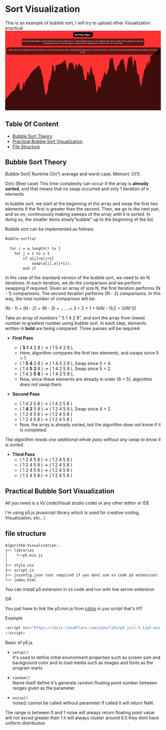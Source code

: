 # Sort Visualization

This is an example of bubble sort, I will try to upload other Visualization practical
![example](example.png)

## Table Of Content

- [Bubble Sort Theory](#Bubble-Sort-Theory)
- [Practical Bubble Sort Visualization](#Practical-Bubble-Sort-Visualization)
- [File Structure](#file-structure)

## Bubble Sort Theory

Bubble Sort| Runtime O(n²) average and worst case. Memort: O(1).

O(n) (Best case) This time complexity can occur if the array is **already sorted**, and that means that no swap occurred and only 1 iteration of n elements

In bubble sort, we start at the beginning of the array and swap the first two elements if the first is greater than the second. Then, we go to the next pair, and so on, continuously making sweeps of the array until it is sorted. In doing so, the smaller items slowly"bubble" up to the beginning of the list.

Bubble sort can be implemented as follows:

```Pseudocode
Bubble-sort(a)

  for i = a.length() to 1
    for j = 1 to i-1
        if a[j]>a[j+1]
            swap(a[j],a[j+1]);
        end if
```

In the case of the standard version of the bubble sort, we need to do N iterations. In each iteration, we do the comparison and we perform swapping if required. Given an array of size N, the first iteration performs (N - 1) comparisons. The second iteration performs (N - 2) comparisons. In this way, the total number of comparison will be:

(N - 1) + (N - 2) + (N - 3) + .......+ 3 + 2 + 1 = N(N - 1)/2 = O(N^2)

Take an array of numbers " 5 1 4 2 8", and sort the array from lowest number to greatest number using bubble sort. In each step, elements written in **bold** are being compared. Three passes will be required

- **First Pass**

  - ( **5** **1** 4 2 8 ) → ( 1 5 4 2 8 ),
  - Here, algorithm compares the first two elements, and swaps since 5 > 1.
  - ( 1 **5** **4** 2 8 ) → ( 1 4 5 2 8 ), Swap since 5 > 4.
  - ( 1 4 **5** **2** 8 ) → ( 1 4 2 5 8 ), Swap since 5 > 2.
  - ( 1 4 2 **5** **8** ) → ( 1 4 2 5 8 ),
  - Now, since these elements are already in order (8 > 5), algorithm does not swap them.

- **Second Pass**

  - ( 1 4 2 5 8 ) → ( 1 4 2 5 8 )
  - ( 1 **4** **2** 5 8 ) → ( 1 2 4 5 8 ), Swap since 4 > 2.
  - ( 1 2 4 5 8 ) → ( 1 2 4 5 8 )
  - ( 1 2 4 5 8 ) → ( 1 2 4 5 8 )
  - Now, the array is already sorted, but the algorithm does not know if it is completed.

*The algorithm needs one additional whole pass without any swap to know it is sorted.*

- **Third Pass**
  - ( 1 2 4 5 8 ) → ( 1 2 4 5 8 )
  - ( 1 2 4 5 8 ) → ( 1 2 4 5 8 )
  - ( 1 2 4 5 8 ) → ( 1 2 4 5 8 )
  - ( 1 2 4 5 8 ) → ( 1 2 4 5 8 )

## Practical Bubble Sort Visualization

All you need is a Vs code(Visual studio code) or any other editor or IDE

I'm using p5.js javascript library which is used for creative coding, Visualization, etc...\

## file structure

```file
Algorithm-Visualization:.
├── libraries
│    └──p5.min.js
│
├── style.css
├── script.js
├── jsconfig.json (not required if you dont use vs code p5 extension)
└── index.html

```

You can install p5 extension in vs code and run with live server extension

 OR

You just have to link the p5.min.js from [cdnjs](https://cdnjs.com/libraries/p5.js) in you script that's it!!!

Example
```js
<script src="https://cdnjs.cloudflare.com/ajax/libs/p5.js/1.3.1/p5.min.js">
</script>
```

Basic of p5.js

- `setup()`:\
 It's used to define initial environment properties such as screen size and background color and to load media such as images and fonts as the program starts

- `random()`\
Name itself define it's generate random floating point number between ranges given as the parameter

- `noise()`\
noise() cannot be called without parameter
if called it will return NaN.

The range is between 0 and 1
noise will always return floating point value
will not exced greater than 1
it will always cluster around 0.5
they dont have uniform distribution
